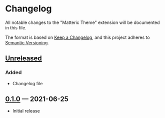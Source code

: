 # Changelog

All notable changes to the "Matteric Theme" extension will be documented in this file.

The format is based on [Keep a Changelog](https://keepachangelog.com/en/1.0.0/),
and this project adheres to [Semantic Versioning](https://semver.org/spec/v2.0.0.html).

## [Unreleased](https://github.com/philosatom/vscode-theme-matteric/compare/v0.1.0...HEAD)
### Added
* Changelog file

## [0.1.0](https://github.com/philosatom/vscode-theme-matteric/releases/tag/v0.1.0) — 2021-06-25
- Initial release
